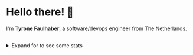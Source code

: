 # Hello there! 👋
I'm **Tyrone Faulhaber**, a software/devops engineer from The Netherlands.

## 
<details>
    <summary>Expand for to see some stats</summary>
    <picture>
        <source
            srcset="https://github-readme-stats.kanker.dev/api?username=spectrapulse&layout=compact&show_icons=true&count_private=true&include_all_commits=true&border_color=0d1117&theme=github_dark"
            media="(prefers-color-scheme: dark)"
        />
        <source
            srcset="https://github-readme-stats.kanker.dev/api?username=spectrapulse&layout=compact&show_icons=true&count_private=true&include_all_commits=true&border_color=ffffff&theme=github_light"
            media="(prefers-color-scheme: light), (prefers-color-scheme: no-preference)"
        />
        <img alt="Language Stats" />
    </picture>
    <picture>
        <source
            srcset="https://github-readme-stats.kanker.dev/api/top-langs/?username=spectrapulse&layout=compact&show_icons=true&count_private=true&include_all_commits=true&border_color=0d1117&theme=github_dark"
            media="(prefers-color-scheme: dark)"
        />
        <source
            srcset="https://github-readme-stats.kanker.dev/api/top-langs/?username=spectrapulse&layout=compact&show_icons=true&count_private=true&include_all_commits=true&border_color=ffffff&theme=github_light"
            media="(prefers-color-scheme: light), (prefers-color-scheme: no-preference)"
        />
        <img alt="GitHub Account Stats" />
    </picture>
</details>
